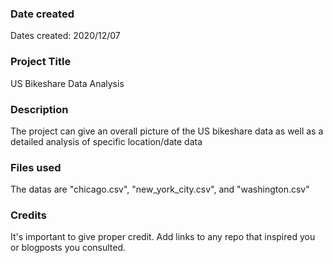 ### Date created
Dates created: 2020/12/07

### Project Title
US Bikeshare Data Analysis

### Description
The project can give an overall picture of the US bikeshare data as well as a detailed analysis of specific location/date data

### Files used
The datas are "chicago.csv", "new_york_city.csv", and "washington.csv"

### Credits
It's important to give proper credit. Add links to any repo that inspired you or blogposts you consulted.

